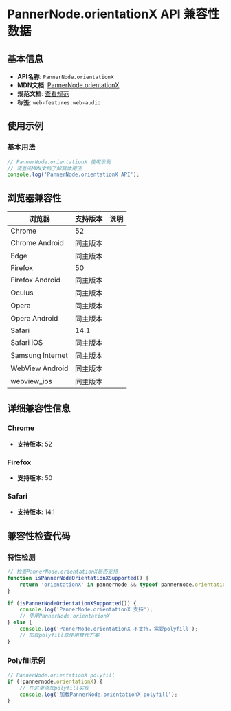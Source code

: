 # PannerNode.orientationX API 兼容性数据

## 基本信息

- **API名称**: `PannerNode.orientationX`
- **MDN文档**: [PannerNode.orientationX](https://developer.mozilla.org/docs/Web/API/PannerNode/orientationX)
- **规范文档**: [查看规范](https://webaudio.github.io/web-audio-api/#dom-pannernode-orientationx)
- **标签**: `web-features:web-audio`

## 使用示例

### 基本用法

```javascript
// PannerNode.orientationX 使用示例
// 请查阅MDN文档了解具体用法
console.log('PannerNode.orientationX API');
```

## 浏览器兼容性

| 浏览器 | 支持版本 | 说明 |
|--------|----------|------|
| Chrome | 52 |  |
| Chrome Android | 同主版本 |  |
| Edge | 同主版本 |  |
| Firefox | 50 |  |
| Firefox Android | 同主版本 |  |
| Oculus | 同主版本 |  |
| Opera | 同主版本 |  |
| Opera Android | 同主版本 |  |
| Safari | 14.1 |  |
| Safari iOS | 同主版本 |  |
| Samsung Internet | 同主版本 |  |
| WebView Android | 同主版本 |  |
| webview_ios | 同主版本 |  |

## 详细兼容性信息

### Chrome

- **支持版本**: 52

### Firefox

- **支持版本**: 50

### Safari

- **支持版本**: 14.1

## 兼容性检查代码

### 特性检测

```javascript
// 检查PannerNode.orientationX是否支持
function isPannerNodeOrientationXSupported() {
    return 'orientationX' in pannernode && typeof pannernode.orientationX === 'function';
}

if (isPannerNodeOrientationXSupported()) {
    console.log('PannerNode.orientationX 支持');
    // 使用PannerNode.orientationX
} else {
    console.log('PannerNode.orientationX 不支持，需要polyfill');
    // 加载polyfill或使用替代方案
}
```

### Polyfill示例

```javascript
// PannerNode.orientationX polyfill
if (!pannernode.orientationX) {
    // 在这里添加polyfill实现
    console.log('加载PannerNode.orientationX polyfill');
}
```

